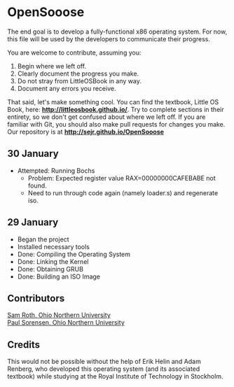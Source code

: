 # OpenSooose

The end goal is to develop a fully-functional x86 operating system.
For now, this file will be used by the developers to communicate their
progress.

You are welcome to contribute, assuming you:

1. Begin where we left off.
2. Clearly document the progress you make.
3. Do not stray from LittleOSBook in any way.
4. Document any errors you receive.

That said, let's make something cool. You can find the textbook,
Little OS Book, here: **http://littleosbook.github.io/**. Try to complete
sections in their entirety, so we don't get confused about where we left off.
If you are familiar with Git, you should also make pull requests for changes
you make. Our repository is at **http://sejr.github.io/OpenSooose**

## 30 January

- Attempted: Running Bochs
    - Problem: Expected register value RAX=00000000CAFEBABE not found.
    - Need to run through code again (namely loader.s) and regenerate iso.

## 29 January

- Began the project
- Installed necessary tools
- Done: Compiling the Operating System
- Done: Linking the Kernel
- Done: Obtaining GRUB
- Done: Building an ISO Image

## Contributors

[Sam Roth, Ohio Northern University](mailto:roth@computer.org)   
[Paul Sorensen, Ohio Northern University](mailto:p-sorensen@onu.edu)

## Credits

This would not be possible without the help of Erik Helin and Adam Renberg,
who developed this operating system (and its associated textbook) while studying
at the Royal Institute of Technology in Stockholm. 